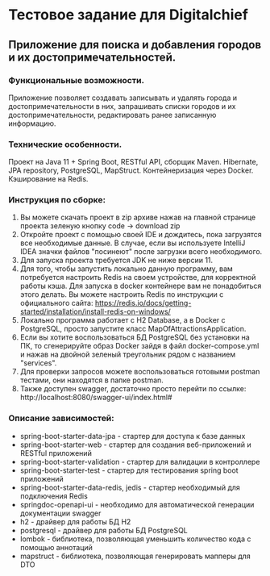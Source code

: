 # **Тестовое задание для Digitalchief**

## Приложение для поиска и добавления городов и их достопримечательностей.

### **Функциональные возможности.**

Приложение позволяет создавать записывать и удалять города и достопримечательности в них,
запрашивать списки городов и их достопримечательности, редактировать ранее записанную информацию.

### **Технические особенности.**

Проект на Java 11 + Spring Boot, RESTful API, сборщик Maven. Hibernate,
JPA repository, PostgreSQL, MapStruct. Контейнеризация через Docker. Кэширование на Redis.

### **Инструкция по сборке:**

1) Вы можете скачать проект в zip архиве нажав на главной странице проекта зеленую кнопку code -> download zip
2) Откройте проект с помощью своей IDE и дождитесь, пока загрузятся все необходимые данные. В случае,
   если вы используете IntelliJ IDEA значки файлов "посинеют" после загрузки всего необходимого.
3) Для запуска проекта требуется JDK не ниже версии 11.
4) Для того, чтобы запустить локально данную программу, вам потребуется настроить Redis на своем устройстве, для корректной 
работы кэша. Для запуска в docker контейнере вам не понадобиться этого делать. Вы можете настроить Redis по
   инструкции с официального сайта: https://redis.io/docs/getting-started/installation/install-redis-on-windows/
5) Локально программа работает с H2 Database, а в Docker с PostgreSQL, просто запустите класс
   MapOfAttractionsApplication.
6) Если вы хотите воспользоваться БД PostgreSQL без установки на ПК, то сгенерируйте образ Docker зайдя в файл
   docker-compose.yml и нажав на двойной зеленый треугольник рядом с названием "services".
7) Для проверки запросов можете воспользоваться готовыми postman тестами, они находятся в папке postman.
8) Также доступен swagger, достаточно просто перейти по ссылке: http://localhost:8080/swagger-ui/index.html#

### **Описание зависимостей:**

- spring-boot-starter-data-jpa - стартер для доступа к базе данных
- spring-boot-starter-web - стартер для создания веб-приложений и RESTful приложений
- spring-boot-starter-validation - стартер для валидации в контроллере
- spring-boot-starter-test - стартер для тестирования spring boot приложений
- spring-boot-starter-data-redis, jedis - стартер необходимый для подключения Redis
- springdoc-openapi-ui - необходимо для автоматической генерации документации swagger
- h2 - драйвер для работы БД H2
- postgresql - драйвер для работы БД PostgreSQL
- lombok - библиотека, позволяющая уменьшить количество кода с помощью аннотаций
- mapstruct - библиотека, позволяющая генерировать мапперы для DTO